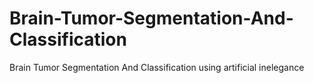 # Brain-Tumor-Segmentation-And-Classification
Brain Tumor Segmentation And Classification using artificial inelegance
